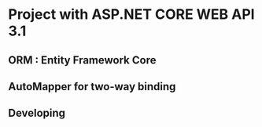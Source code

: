 # Project with ASP.NET CORE WEB API 3.1

## ORM : Entity Framework Core 

## AutoMapper for two-way binding

## Developing

